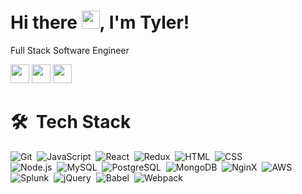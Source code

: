 # Hi there <img src="https://github.com/TheDudeThatCode/TheDudeThatCode/blob/master/Assets/Hi.gif" width=29px>, I'm Tyler!

Full Stack Software Engineer

[<img height="30" src="https://img.shields.io/badge/gmail-red.svg?&style=for-the-badge&logo=gmail&logoColor=white" />][Gmail]
[<img height="30" src="https://img.shields.io/badge/linkedin-blue.svg?&style=for-the-badge&logo=linkedin&logoColor=white" />][LinkedIn]
[<img height="30" src="https://img.shields.io/badge/resume-gold.svg?&style=for-the-badge" />][Resume]

# 🛠  &nbsp;Tech Stack
![Git](https://img.shields.io/badge/-Git-05122A?style=flat&logo=git)&nbsp;
![JavaScript](https://img.shields.io/badge/-JavaScript-05122A?style=flat&logo=JavaScript)&nbsp;
![React](https://img.shields.io/badge/-React-05122A?style=flat&logo=React)&nbsp;
![Redux](https://img.shields.io/badge/-Redux-05122A?style=flat&logo=Redux)&nbsp;
![HTML](https://img.shields.io/badge/-HTML-05122A?style=flat&logo=HTML5)&nbsp;
![CSS](https://img.shields.io/badge/-CSS-05122A?style=flat&logo=CSS3&logoColor=1572B6)\
![Node.js](https://img.shields.io/badge/-Node.js-05122A?style=flat&logo=node.js)&nbsp;
![MySQL](https://img.shields.io/badge/-MySQL-05122A?style=flat&logo=MySQL)&nbsp;
![PostgreSQL](https://img.shields.io/badge/-PostgreSQL-05122A?style=flat&logo=PostgreSQL)&nbsp;
![MongoDB](https://img.shields.io/badge/-MongoDB-05122A?style=flat&logo=MongoDB)&nbsp;
![NginX](https://img.shields.io/badge/-NginX-05122A?style=flat&logo=NginX)&nbsp;
![AWS](https://img.shields.io/badge/-AWS-05122A?style=flat&logo=Amazon-AWS&logoColor=F90)\
![Splunk](https://img.shields.io/badge/-Splunk-05122A?style=flat&logo=Splunk)&nbsp;
![jQuery](https://img.shields.io/badge/-jQuery-05122A?style=flat&logo=jQuery)&nbsp;
![Babel](https://img.shields.io/badge/-Babel-05122A?style=flat&logo=Babel)&nbsp;
![Webpack](https://img.shields.io/badge/-Webpack-05122A?style=flat&logo=Webpack)&nbsp;


[linkedin]: https://www.linkedin.com/in/tyler-s-brown/
[gmail]: mailto:tyler.s.brown.93@gmail.com
[resume]: https://drive.google.com/file/d/1xGwpCuTUtHTd0Ae6nWc2KmN5oRvZFJgn/view?usp=share_link

<!--
**tyler-thee-creator/tyler-thee-creator** is a ✨ _special_ ✨ repository because its `README.md` (this file) appears on your GitHub profile.


Here are some ideas to get you started:

- 🔭 I’m currently working on ...
- 🌱 I’m currently learning ...
- 👯 I’m looking to collaborate on ...
- 🤔 I’m looking for help with ...
- 💬 Ask me about ...
- 📫 How to reach me: ...
- 😄 Pronouns: ...
- ⚡ Fun fact: ...
-->
